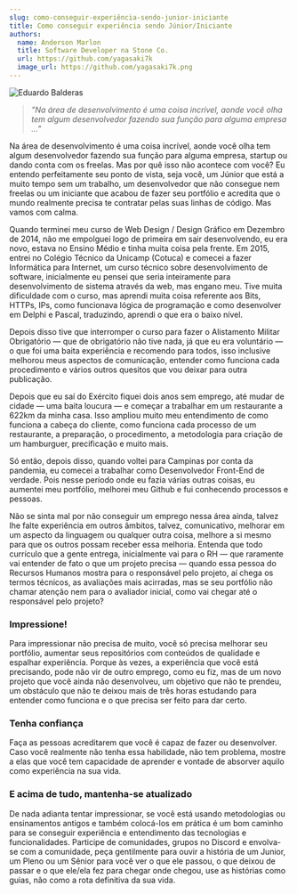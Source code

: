 ```yaml
---
slug: como-conseguir-experiência-sendo-junior-iniciante
title: Como conseguir experiência sendo Júnior/Iniciante
authors:
  name: Anderson Marlon
  title: Software Developer na Stone Co.
  url: https://github.com/yagasaki7k
  image_url: https://github.com/yagasaki7k.png
---
```


![](https://images.unsplash.com/photo-1508344928928-7165b67de128?ixlib=rb-4.0.3&ixid=MnwxMjA3fDB8MHxwaG90by1wYWdlfHx8fGVufDB8fHx8&auto=format&fit=crop&w=870&q=80 "Eduardo Balderas")

> _"Na área de desenvolvimento é uma coisa incrível, aonde você olha tem algum desenvolvedor fazendo sua função para alguma empresa …"_

Na área de desenvolvimento é uma coisa incrível, aonde você olha tem algum desenvolvedor fazendo sua função para alguma empresa, startup ou dando conta com os freelas. Mas por quê isso não acontece com você? Eu entendo perfeitamente seu ponto de vista, seja você, um Júnior que está a muito tempo sem um trabalho, um desenvolvedor que não consegue nem freelas ou um iniciante que acabou de fazer seu portfólio e acredita que o mundo realmente precisa te contratar pelas suas linhas de código. Mas vamos com calma.

Quando terminei meu curso de Web Design / Design Gráfico em Dezembro de 2014, não me empolguei logo de primeira em sair desenvolvendo, eu era novo, estava no Ensino Médio e tinha muita coisa pela frente. Em 2015, entrei no Colégio Técnico da Unicamp (Cotuca) e comecei a fazer Informática para Internet, um curso técnico sobre desenvolvimento de software, inicialmente eu pensei que seria inteiramente para desenvolvimento de sistema através da web, mas engano meu. Tive muita dificuldade com o curso, mas aprendi muita coisa referente aos Bits, HTTPs, IPs, como funcionava lógica de programação e como desenvolver em Delphi e Pascal, traduzindo, aprendi o que era o baixo nível.

Depois disso tive que interromper o curso para fazer o Alistamento Militar Obrigatório — que de obrigatório não tive nada, já que eu era voluntário — o que foi uma baita experiência e recomendo para todos, isso inclusive melhorou meus aspectos de comunicação, entender como funciona cada procedimento e vários outros quesitos que vou deixar para outra publicação.

Depois que eu saí do Exército fiquei dois anos sem emprego, até mudar de cidade — uma baita loucura — e começar a trabalhar em um restaurante a 622km da minha casa. Isso ampliou muito meu entendimento de como funciona a cabeça do cliente, como funciona cada processo de um restaurante, a preparação, o procedimento, a metodologia para criação de um hamburguer, precificação e muito mais.

Só então, depois disso, quando voltei para Campinas por conta da pandemia, eu comecei a trabalhar como Desenvolvedor Front-End de verdade. Pois nesse período onde eu fazia várias outras coisas, eu aumentei meu portfólio, melhorei meu Github e fui conhecendo processos e pessoas.

Não se sinta mal por não conseguir um emprego nessa área ainda, talvez lhe falte experiência em outros âmbitos, talvez, comunicativo, melhorar em um aspecto da linguagem ou qualquer outra coisa, melhore a si mesmo para que os outros possam receber essa melhoria. Entenda que todo currículo que a gente entrega, inicialmente vai para o RH — que raramente vai entender de fato o que um projeto precisa — quando essa pessoa do Recursos Humanos mostra para o responsável pelo projeto, aí chega os termos técnicos, as avaliações mais acirradas, mas se seu portfólio não chamar atenção nem para o avaliador inicial, como vai chegar até o responsável pelo projeto?

### Impressione!

Para impressionar não precisa de muito, você só precisa melhorar seu portfólio, aumentar seus repositórios com conteúdos de qualidade e espalhar experiência. Porque às vezes, a experiência que você está precisando, pode não vir de outro emprego, como eu fiz, mas de um novo projeto que você ainda não desenvolveu, um objetivo que não te prendeu, um obstáculo que não te deixou mais de três horas estudando para entender como funciona e o que precisa ser feito para dar certo.

### Tenha confiança

Faça as pessoas acreditarem que você é capaz de fazer ou desenvolver. Caso você realmente não tenha essa habilidade, não tem problema, mostre a elas que você tem capacidade de aprender e vontade de absorver aquilo como experiência na sua vida.

### E acima de tudo, mantenha-se atualizado

De nada adianta tentar impressionar, se você está usando metodologias ou ensinamentos antigos e também colocá-los em prática é um bom caminho para se conseguir experiência e entendimento das tecnologias e funcionalidades. Participe de comunidades, grupos no Discord e envolva-se com a comunidade, peça gentilmente para ouvir a história de um Junior, um Pleno ou um Sênior para você ver o que ele passou, o que deixou de passar e o que ele/ela fez para chegar onde chegou, use as histórias como guias, não como a rota definitiva da sua vida.
